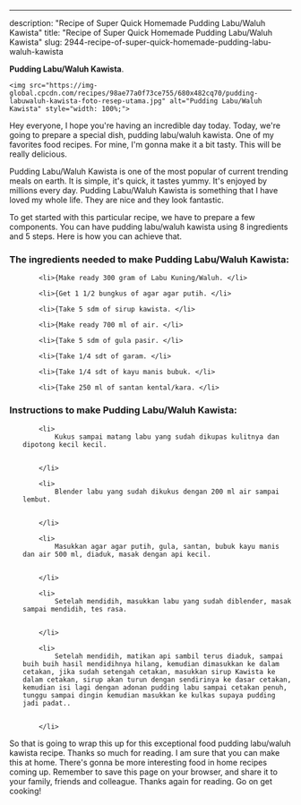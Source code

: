---
description: "Recipe of Super Quick Homemade Pudding Labu/Waluh Kawista"
title: "Recipe of Super Quick Homemade Pudding Labu/Waluh Kawista"
slug: 2944-recipe-of-super-quick-homemade-pudding-labu-waluh-kawista

<p>
	<strong>Pudding Labu/Waluh Kawista</strong>. 
	
</p>
<p>
	
	<img src="https://img-global.cpcdn.com/recipes/98ae77a0f73ce755/680x482cq70/pudding-labuwaluh-kawista-foto-resep-utama.jpg" alt="Pudding Labu/Waluh Kawista" style="width: 100%;">
	
	
</p>
<p>
	Hey everyone, I hope you're having an incredible day today. Today, we're going to prepare a special dish, pudding labu/waluh kawista. One of my favorites food recipes. For mine, I'm gonna make it a bit tasty. This will be really delicious.
</p>
	
<p>
	Pudding Labu/Waluh Kawista is one of the most popular of current trending meals on earth. It is simple, it's quick, it tastes yummy. It's enjoyed by millions every day. Pudding Labu/Waluh Kawista is something that I have loved my whole life. They are nice and they look fantastic.
</p>
<p>
	
</p>

<p>
To get started with this particular recipe, we have to prepare a few components. You can have pudding labu/waluh kawista using 8 ingredients and 5 steps. Here is how you can achieve that.
</p>

<h3>The ingredients needed to make Pudding Labu/Waluh Kawista:</h3>

<ol>
	
		<li>{Make ready 300 gram of Labu Kuning/Waluh. </li>
	
		<li>{Get 1 1/2 bungkus of agar agar putih. </li>
	
		<li>{Take 5 sdm of sirup kawista. </li>
	
		<li>{Make ready 700 ml of air. </li>
	
		<li>{Take 5 sdm of gula pasir. </li>
	
		<li>{Take 1/4 sdt of garam. </li>
	
		<li>{Take 1/4 sdt of kayu manis bubuk. </li>
	
		<li>{Take 250 ml of santan kental/kara. </li>
	
</ol>
<p>
	
</p>

<h3>Instructions to make Pudding Labu/Waluh Kawista:</h3>

<ol>
	
		<li>
			Kukus sampai matang labu yang sudah dikupas kulitnya dan dipotong kecil kecil.
			
			
		</li>
	
		<li>
			Blender labu yang sudah dikukus dengan 200 ml air sampai lembut.
			
			
		</li>
	
		<li>
			Masukkan agar agar putih, gula, santan, bubuk kayu manis dan air 500 ml, diaduk, masak dengan api kecil.
			
			
		</li>
	
		<li>
			Setelah mendidih, masukkan labu yang sudah diblender, masak sampai mendidih, tes rasa.
			
			
		</li>
	
		<li>
			Setelah mendidih, matikan api sambil terus diaduk, sampai buih buih hasil mendidihnya hilang, kemudian dimasukkan ke dalam cetakan, jika sudah setengah cetakan, masukkan sirup Kawista ke dalam cetakan, sirup akan turun dengan sendirinya ke dasar cetakan, kemudian isi lagi dengan adonan pudding labu sampai cetakan penuh, tunggu sampai dingin kemudian masukkan ke kulkas supaya pudding jadi padat..
			
			
		</li>
	
</ol>

<p>
	
</p>

<p>
	So that is going to wrap this up for this exceptional food pudding labu/waluh kawista recipe. Thanks so much for reading. I am sure that you can make this at home. There's gonna be more interesting food in home recipes coming up. Remember to save this page on your browser, and share it to your family, friends and colleague. Thanks again for reading. Go on get cooking!
</p>
